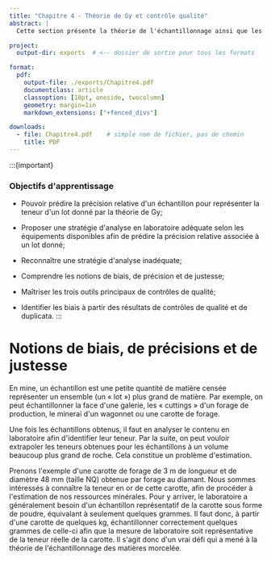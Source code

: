 ```yaml
---
title: "Chapitre 4 - Théorie de Gy et contrôle qualité"
abstract: |
  Cette section présente la théorie de l'échantillonnage ainsi que les contrôles de qualité (QA/QC). La théorie de Gy y est expliquée, et deux exemples concrets de QA/QC provenant de compagnies minières sont présentés et analysés. Les illustrations sont tirées des rapports techniques NI 43-101 de ces entreprises.

project:
  output-dir: exports  # <-- dossier de sortie pour tous les formats

format:
  pdf:
    output-file: ./exports/Chapitre4.pdf
    documentclass: article
    classoption: [10pt, oneside, twocolumn]
    geometry: margin=1in
    markdown_extensions: ["+fenced_divs"]

downloads:
  - file: Chapitre4.pdf    # simple nom de fichier, pas de chemin
    title: PDF
---
```


:::{important}
### Objectifs d'apprentissage
-   Pouvoir prédire la précision relative d'un échantillon pour
    représenter la teneur d'un lot donné par la théorie de Gy;

-   Proposer une stratégie d'analyse en laboratoire adéquate selon les
    équipements disponibles afin de prédire la précision relative
    associée à un lot donné;

-   Reconnaître une stratégie d'analyse inadéquate;

-   Comprendre les notions de biais, de précision et de justesse;

-   Maîtriser les trois outils principaux de contrôles de qualité;

-   Identifier les biais à partir des résultats de contrôles de qualité
    et de duplicata.
:::

# Notions de biais, de précisions et de justesse

En mine, un échantillon est une petite quantité de matière censée
représenter un ensemble (un « lot ») plus grand de matière. Par exemple,
on peut échantillonner la face d'une galerie, les « cuttings » d'un
forage de production, le minerai d'un wagonnet ou une carotte de forage.

Une fois les échantillons obtenus, il faut en analyser le contenu en
laboratoire afin d'identifier leur teneur. Par la suite, on peut vouloir
extrapoler les teneurs obtenues pour les échantillons à un volume
beaucoup plus grand de roche. Cela constitue un problème d'estimation.

Prenons l'exemple d'une carotte de forage de 3 m de longueur et de
diamètre 48 mm (taille NQ) obtenue par forage au diamant. Nous sommes
intéressés à connaître la teneur en or de cette carotte, afin de
procéder à l'estimation de nos ressources minérales. Pour y arriver, le
laboratoire a généralement besoin d'un échantillon représentatif de la
carotte sous forme de poudre, équivalant à seulement quelques grammes.
Il faut donc, à partir d'une carotte de quelques kg, échantillonner
correctement quelques grammes de celle-ci afin que la mesure de
laboratoire soit représentative de la teneur réelle de la carotte. Il
s'agit donc d'un vrai défi qui a mené à la théorie de l'échantillonnage
des matières morcelée.

